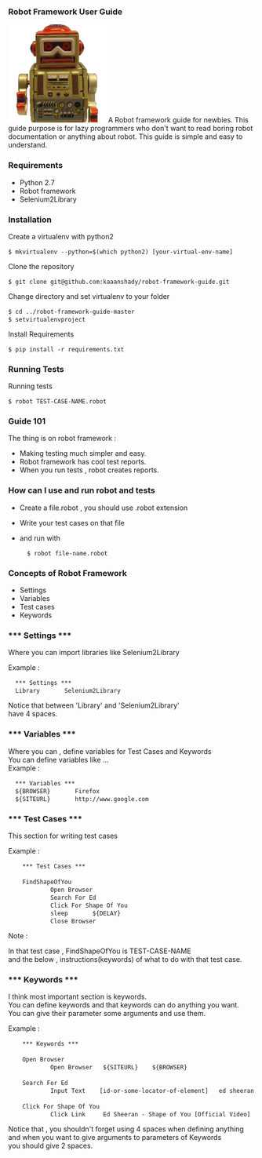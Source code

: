 ### Robot Framework User Guide
<img src="robot.png" width="200">
A Robot framework guide for newbies.    
This guide purpose is for lazy programmers who
don't want to read boring robot documentation or anything about robot.    
This guide is simple and easy to understand.


### Requirements

* Python 2.7
* Robot framework
* Selenium2Library


### Installation

Create a virtualenv with python2

    $ mkvirtualenv --python=$(which python2) [your-virtual-env-name]

Clone the repository

    $ git clone git@github.com:kaaanshady/robot-framework-guide.git

Change directory and set virtualenv to your folder

    $ cd ../robot-framework-guide-master
    $ setvirtualenvproject

Install Requirements

    $ pip install -r requirements.txt


### Running Tests

Running tests

    $ robot TEST-CASE-NAME.robot


### Guide 101

The thing is on robot framework :  

* Making testing much simpler and easy.  
* Robot framework has cool test reports.  
* When you run tests , robot creates reports.


### How can I use and run robot and tests

* Create a file.robot , you should use .robot extension
* Write your test cases on that file
* and run with

        $ robot file-name.robot


### Concepts of Robot Framework

* Settings
* Variables
* Test cases
* Keywords


### *** Settings ***

Where you can import libraries like Selenium2Library

Example :

      *** Settings ***
      Library       Selenium2Library

Notice that between 'Library' and 'Selenium2Library'  
have 4 spaces.


### *** Variables ***

Where you can , define variables for Test Cases and Keywords  
You can define variables like ...  
Example :

      *** Variables ***
      ${BROWSER}       Firefox
      ${SITEURL}       http://www.google.com


### *** Test Cases ***

This section for writing test cases  

Example :

        *** Test Cases ***

        FindShapeOfYou  
                Open Browser  
                Search For Ed  
                Click For Shape Of You  
                sleep       ${DELAY}  
                Close Browser


Note :

In that test case , FindShapeOfYou is TEST-CASE-NAME  
and the below , instructions(keywords) of what to do with that test case.


### *** Keywords ***

I think most important section is keywords.  
You can define keywords and that keywords can do anything you want.  
You can give their parameter some arguments and use them.

Example :

        *** Keywords ***

        Open Browser  
                Open Browser   ${SITEURL}    ${BROWSER}  

        Search For Ed  
                Input Text    [id-or-some-locator-of-element]   ed sheeran  

        Click For Shape Of You  
                Click Link     Ed Sheeran - Shape of You [Official Video]  


Notice that , you shouldn't forget using 4 spaces when defining anything  
and when you want to give arguments to parameters of Keywords  
you should give 2 spaces.
